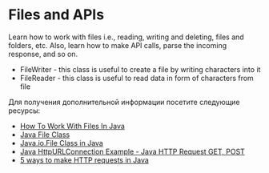 # Files and APIs

Learn how to work with files i.e., reading, writing and deleting, files and folders, etc. Also, learn how to make API calls, parse the incoming response, and so on.

- FileWriter - this class is useful to create a file by writing characters into it
- FileReader - this class is useful to read data in form of characters from file

Для получения дополнительной информации посетите следующие ресурсы:

- [How To Work With Files In Java](https://www.marcobehler.com/guides/java-files)
- [Java File Class](https://www.javatpoint.com/java-file-class)
- [Java.io.File Class in Java](https://www.geeksforgeeks.org/file-class-in-java/)
- [Java HttpURLConnection Example - Java HTTP Request GET, POST](https://www.digitalocean.com/community/tutorials/java-httpurlconnection-example-java-http-request-get-post)
- [5 ways to make HTTP requests in Java](https://www.twilio.com/blog/5-ways-to-make-http-requests-in-java)
